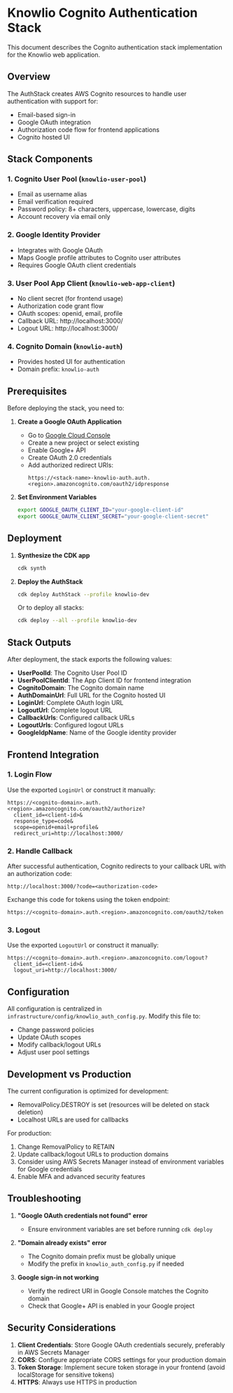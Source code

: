 # Knowlio Cognito Authentication Stack

This document describes the Cognito authentication stack implementation for the Knowlio web application.

## Overview

The AuthStack creates AWS Cognito resources to handle user authentication with support for:
- Email-based sign-in
- Google OAuth integration
- Authorization code flow for frontend applications
- Cognito hosted UI

## Stack Components

### 1. **Cognito User Pool** (`knowlio-user-pool`)
- Email as username alias
- Email verification required
- Password policy: 8+ characters, uppercase, lowercase, digits
- Account recovery via email only

### 2. **Google Identity Provider**
- Integrates with Google OAuth
- Maps Google profile attributes to Cognito user attributes
- Requires Google OAuth client credentials

### 3. **User Pool App Client** (`knowlio-web-app-client`)
- No client secret (for frontend usage)
- Authorization code grant flow
- OAuth scopes: openid, email, profile
- Callback URL: http://localhost:3000/
- Logout URL: http://localhost:3000/

### 4. **Cognito Domain** (`knowlio-auth`)
- Provides hosted UI for authentication
- Domain prefix: `knowlio-auth`

## Prerequisites

Before deploying the stack, you need to:

1. **Create a Google OAuth Application**
   - Go to [Google Cloud Console](https://console.cloud.google.com/)
   - Create a new project or select existing
   - Enable Google+ API
   - Create OAuth 2.0 credentials
   - Add authorized redirect URIs:
     ```
     https://<stack-name>-knowlio-auth.auth.<region>.amazoncognito.com/oauth2/idpresponse
     ```

2. **Set Environment Variables**
   ```bash
   export GOOGLE_OAUTH_CLIENT_ID="your-google-client-id"
   export GOOGLE_OAUTH_CLIENT_SECRET="your-google-client-secret"
   ```

## Deployment

1. **Synthesize the CDK app**
   ```bash
   cdk synth
   ```

2. **Deploy the AuthStack**
   ```bash
   cdk deploy AuthStack --profile knowlio-dev
   ```
   
   Or to deploy all stacks:
   ```bash
   cdk deploy --all --profile knowlio-dev
   ```

## Stack Outputs

After deployment, the stack exports the following values:

- **UserPoolId**: The Cognito User Pool ID
- **UserPoolClientId**: The App Client ID for frontend integration
- **CognitoDomain**: The Cognito domain name
- **AuthDomainUrl**: Full URL for the Cognito hosted UI
- **LoginUrl**: Complete OAuth login URL
- **LogoutUrl**: Complete logout URL
- **CallbackUrls**: Configured callback URLs
- **LogoutUrls**: Configured logout URLs
- **GoogleIdpName**: Name of the Google identity provider

## Frontend Integration

### 1. **Login Flow**
Use the exported `LoginUrl` or construct it manually:
```
https://<cognito-domain>.auth.<region>.amazoncognito.com/oauth2/authorize?
  client_id=<client-id>&
  response_type=code&
  scope=openid+email+profile&
  redirect_uri=http://localhost:3000/
```

### 2. **Handle Callback**
After successful authentication, Cognito redirects to your callback URL with an authorization code:
```
http://localhost:3000/?code=<authorization-code>
```

Exchange this code for tokens using the token endpoint:
```
https://<cognito-domain>.auth.<region>.amazoncognito.com/oauth2/token
```

### 3. **Logout**
Use the exported `LogoutUrl` or construct it manually:
```
https://<cognito-domain>.auth.<region>.amazoncognito.com/logout?
  client_id=<client-id>&
  logout_uri=http://localhost:3000/
```

## Configuration

All configuration is centralized in `infrastructure/config/knowlio_auth_config.py`. Modify this file to:
- Change password policies
- Update OAuth scopes
- Modify callback/logout URLs
- Adjust user pool settings

## Development vs Production

The current configuration is optimized for development:
- RemovalPolicy.DESTROY is set (resources will be deleted on stack deletion)
- Localhost URLs are used for callbacks

For production:
1. Change RemovalPolicy to RETAIN
2. Update callback/logout URLs to production domains
3. Consider using AWS Secrets Manager instead of environment variables for Google credentials
4. Enable MFA and advanced security features

## Troubleshooting

1. **"Google OAuth credentials not found" error**
   - Ensure environment variables are set before running `cdk deploy`

2. **"Domain already exists" error**
   - The Cognito domain prefix must be globally unique
   - Modify the prefix in `knowlio_auth_config.py` if needed

3. **Google sign-in not working**
   - Verify the redirect URI in Google Console matches the Cognito domain
   - Check that Google+ API is enabled in your Google project

## Security Considerations

1. **Client Credentials**: Store Google OAuth credentials securely, preferably in AWS Secrets Manager
2. **CORS**: Configure appropriate CORS settings for your production domain
3. **Token Storage**: Implement secure token storage in your frontend (avoid localStorage for sensitive tokens)
4. **HTTPS**: Always use HTTPS in production
